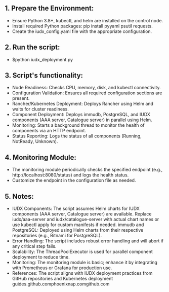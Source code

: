 ## 1. Prepare the Environment:
- Ensure Python 3.8+, kubectl, and helm are installed on the control node.
- Install required Python packages: pip install pyyaml psutil requests.
- Create the iudx_config.yaml file with the appropriate configuration.

## 2. Run the script:
- $python iudx_deployment.py
## 3. Script's functionality:
- Node Readiness: Checks CPU, memory, disk, and kubectl connectivity.
- Configuration Validation: Ensures all required configuration sections are present.
- Rancher/Kubernetes Deployment: Deploys Rancher using Helm and waits for cluster readiness.
- Component Deployment: Deploys immudb, PostgreSQL, and IUDX components (AAA server, Catalogue server) in parallel using Helm.
- Monitoring: Starts a background thread to monitor the health of components via an HTTP endpoint.
- Status Reporting: Logs the status of all components (Running, NotReady, Unknown).

## 4. Monitoring Module:
- The monitoring module periodically checks the specified endpoint (e.g., http://localhost:8080/status) and logs the health status.
- Customize the endpoint in the configuration file as needed.

## 5. Notes:
- IUDX Components: The script assumes Helm charts for IUDX components (AAA server, Catalogue server) are available. Replace iudx/aaa-server and iudx/catalogue-server with actual chart names or use kubectl apply for custom manifests if needed.
immudb and PostgreSQL: Deployed using Helm charts from their respective repositories (e.g., Bitnami for PostgreSQL).
- Error Handling: The script includes robust error handling and will abort if any critical step fails.
- Scalability: The ThreadPoolExecutor is used for parallel component deployment to reduce time.
- Monitoring: The monitoring module is basic; enhance it by integrating with Prometheus or Grafana for production use.
- References: The script aligns with IUDX deployment practices from GitHub repositories and Kubernetes deployment guides.github.comphoenixnap.comgithub.com

